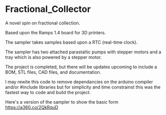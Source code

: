 # Fractional_Collector

A novel spin on fractional collection.

Based upon the Ramps 1.4 board for 3D printers.

The sampler takes samples based upon a RTC (real-time clock).

The sampler has two attached parastaltic pumps with stepper motors and a tray which is also powered by a stepper motor.

The project is completed, but there will be updates upcoming to include a BOM, STL files, CAD files, and documentation.

I may rewite this code to remove dependancies on the arduino compiler and/or #include libraries but for simplicity and time constrainst this was the fastest way to code and build the project.

Here's a version of the sampler to show the basic form
https://a360.co/2QkRquD